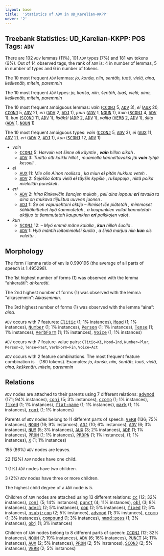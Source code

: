 ```yaml
---
layout: base
title:  'Statistics of ADV in UD_Karelian-KKPP'
udver: '2'
---
```


## Treebank Statistics: UD_Karelian-KKPP: POS Tags: `ADV`

There are 102 `ADV` lemmas (11%), 101 `ADV` types (7%) and 181 `ADV` tokens (6%).
Out of 14 observed tags, the rank of `ADV` is: 4 in number of lemmas, 5 in number of types and 6 in number of tokens.

The 10 most frequent `ADV` lemmas: <em>jo, konša, niin, sentäh, tuaš, vielä, aina, keškenäh, mitein, paremmin</em>

The 10 most frequent `ADV` types:  <em>jo, konša, niin, šentäh, tuaš, vielä, aina, keškenäh, mitein, paremmin</em>

The 10 most frequent ambiguous lemmas: <em>vain</em> (<tt><a href="krl_kkpp-pos-CCONJ.html">CCONJ</a></tt> 5, <tt><a href="krl_kkpp-pos-ADV.html">ADV</a></tt> 3), <em>ei</em> (<tt><a href="krl_kkpp-pos-AUX.html">AUX</a></tt> 20, <tt><a href="krl_kkpp-pos-CCONJ.html">CCONJ</a></tt> 5, <tt><a href="krl_kkpp-pos-ADV.html">ADV</a></tt> 2), <em>eri</em> (<tt><a href="krl_kkpp-pos-ADV.html">ADV</a></tt> 2, <tt><a href="krl_kkpp-pos-ADJ.html">ADJ</a></tt> 1), <em>juuri</em> (<tt><a href="krl_kkpp-pos-ADV.html">ADV</a></tt> 1, <tt><a href="krl_kkpp-pos-NOUN.html">NOUN</a></tt> 1), <em>kuin</em> (<tt><a href="krl_kkpp-pos-SCONJ.html">SCONJ</a></tt> 4, <tt><a href="krl_kkpp-pos-ADV.html">ADV</a></tt> 1), <em>kun</em> (<tt><a href="krl_kkpp-pos-SCONJ.html">SCONJ</a></tt> 11, <tt><a href="krl_kkpp-pos-ADV.html">ADV</a></tt> 1), <em>lisäkši</em> (<tt><a href="krl_kkpp-pos-ADP.html">ADP</a></tt> 2, <tt><a href="krl_kkpp-pos-ADV.html">ADV</a></tt> 1), <em>valita</em> (<tt><a href="krl_kkpp-pos-VERB.html">VERB</a></tt> 2, <tt><a href="krl_kkpp-pos-ADV.html">ADV</a></tt> 1), <em>šilta</em> (<tt><a href="krl_kkpp-pos-ADV.html">ADV</a></tt> 1, <tt><a href="krl_kkpp-pos-NOUN.html">NOUN</a></tt> 1)

The 10 most frequent ambiguous types:  <em>vain</em> (<tt><a href="krl_kkpp-pos-CCONJ.html">CCONJ</a></tt> 5, <tt><a href="krl_kkpp-pos-ADV.html">ADV</a></tt> 3), <em>ei</em> (<tt><a href="krl_kkpp-pos-AUX.html">AUX</a></tt> 11, <tt><a href="krl_kkpp-pos-ADV.html">ADV</a></tt> 2), <em>eri</em> (<tt><a href="krl_kkpp-pos-ADV.html">ADV</a></tt> 2, <tt><a href="krl_kkpp-pos-ADJ.html">ADJ</a></tt> 1), <em>kun</em> (<tt><a href="krl_kkpp-pos-SCONJ.html">SCONJ</a></tt> 12, <tt><a href="krl_kkpp-pos-ADV.html">ADV</a></tt> 1)


* <em>vain</em>
  * <tt><a href="krl_kkpp-pos-CCONJ.html">CCONJ</a></tt> 5: <em>Harvoin vet šinne oli käyntie , <b>vain</b> hillon aikah .</em>
  * <tt><a href="krl_kkpp-pos-ADV.html">ADV</a></tt> 3: <em>Tuatto otti kaikki hillot , muamolla kannettavakši jäi <b>vain</b> tyhjä kesseli .</em>
* <em>ei</em>
  * <tt><a href="krl_kkpp-pos-AUX.html">AUX</a></tt> 11: <em>Mie olin Ainon roolissa , ka miun <b>ei</b> pitän hukkuo veteh .</em>
  * <tt><a href="krl_kkpp-pos-ADV.html">ADV</a></tt> 2: <em>Šejašša šattu vielä <b>ei</b> täyšin kypšie , rušappoja , niitä poika mielelläh pureškeli .</em>
* <em>eri</em>
  * <tt><a href="krl_kkpp-pos-ADV.html">ADV</a></tt> 2: <em>Irina Rinkevičin šanojen mukah , peli aina loppuu <b>eri</b> tavalla ta aina on mukava tiijuštua uuvven juonen .</em>
  * <tt><a href="krl_kkpp-pos-ADJ.html">ADJ</a></tt> 1: <em>Še on vapuaehtoni aktijo – ihmiset iče piätetäh , mimmoset šähkölaittehet hyö šammutetah , a kaupunkien vallat kannatetah aktijuo ta šammutetah kaupunkien <b>eri</b> paikkojen valot .</em>
* <em>kun</em>
  * <tt><a href="krl_kkpp-pos-SCONJ.html">SCONJ</a></tt> 12: <em>– Myö emmä mäne kalalla , <b>kun</b> hilloh šuolla .</em>
  * <tt><a href="krl_kkpp-pos-ADV.html">ADV</a></tt> 1: <em>Hyö mäntih loitommakši šuolla , a šielä marjua niin <b>kun</b> ois valettu .</em>

## Morphology

The form / lemma ratio of `ADV` is 0.990196 (the average of all parts of speech is 1.495298).

The 1st highest number of forms (1) was observed with the lemma “ahkerašti”: <em>ahkerašti</em>.

The 2nd highest number of forms (1) was observed with the lemma “aikasemmin”: <em>Aikasemmin</em>.

The 3rd highest number of forms (1) was observed with the lemma “aina”: <em>aina</em>.

`ADV` occurs with 7 features: <tt><a href="krl_kkpp-feat-Clitic.html">Clitic</a></tt> (1; 1% instances), <tt><a href="krl_kkpp-feat-Mood.html">Mood</a></tt> (1; 1% instances), <tt><a href="krl_kkpp-feat-Number.html">Number</a></tt> (1; 1% instances), <tt><a href="krl_kkpp-feat-Person.html">Person</a></tt> (1; 1% instances), <tt><a href="krl_kkpp-feat-Tense.html">Tense</a></tt> (1; 1% instances), <tt><a href="krl_kkpp-feat-VerbForm.html">VerbForm</a></tt> (1; 1% instances), <tt><a href="krl_kkpp-feat-Voice.html">Voice</a></tt> (1; 1% instances)

`ADV` occurs with 7 feature-value pairs: `Clitic=Ki`, `Mood=Ind`, `Number=Plur`, `Person=3`, `Tense=Past`, `VerbForm=Fin`, `Voice=Act`

`ADV` occurs with 2 feature combinations.
The most frequent feature combination is `_` (180 tokens).
Examples: <em>jo, konša, niin, šentäh, tuaš, vielä, aina, keškenäh, mitein, paremmin</em>


## Relations

`ADV` nodes are attached to their parents using 7 different relations: <tt><a href="krl_kkpp-dep-advmod.html">advmod</a></tt> (171; 94% instances), <tt><a href="krl_kkpp-dep-conj.html">conj</a></tt> (5; 3% instances), <tt><a href="krl_kkpp-dep-ccomp.html">ccomp</a></tt> (1; 1% instances), <tt><a href="krl_kkpp-dep-fixed.html">fixed</a></tt> (1; 1% instances), <tt><a href="krl_kkpp-dep-flat-name.html">flat:name</a></tt> (1; 1% instances), <tt><a href="krl_kkpp-dep-mark.html">mark</a></tt> (1; 1% instances), <tt><a href="krl_kkpp-dep-root.html">root</a></tt> (1; 1% instances)

Parents of `ADV` nodes belong to 11 different parts of speech: <tt><a href="krl_kkpp-pos-VERB.html">VERB</a></tt> (136; 75% instances), <tt><a href="krl_kkpp-pos-NOUN.html">NOUN</a></tt> (16; 9% instances), <tt><a href="krl_kkpp-pos-ADJ.html">ADJ</a></tt> (10; 6% instances), <tt><a href="krl_kkpp-pos-ADV.html">ADV</a></tt> (6; 3% instances), <tt><a href="krl_kkpp-pos-NUM.html">NUM</a></tt> (5; 3% instances), <tt><a href="krl_kkpp-pos-AUX.html">AUX</a></tt> (3; 2% instances), <tt><a href="krl_kkpp-pos-ADP.html">ADP</a></tt> (1; 1% instances), <tt><a href="krl_kkpp-pos-PRON.html">PRON</a></tt> (1; 1% instances), <tt><a href="krl_kkpp-pos-PROPN.html">PROPN</a></tt> (1; 1% instances),  (1; 1% instances), <tt><a href="krl_kkpp-pos-X.html">X</a></tt> (1; 1% instances)

155 (86%) `ADV` nodes are leaves.

22 (12%) `ADV` nodes have one child.

1 (1%) `ADV` nodes have two children.

3 (2%) `ADV` nodes have three or more children.

The highest child degree of a `ADV` node is 5.

Children of `ADV` nodes are attached using 13 different relations: <tt><a href="krl_kkpp-dep-cc.html">cc</a></tt> (12; 32% instances), <tt><a href="krl_kkpp-dep-conj.html">conj</a></tt> (5; 14% instances), <tt><a href="krl_kkpp-dep-punct.html">punct</a></tt> (4; 11% instances), <tt><a href="krl_kkpp-dep-obl.html">obl</a></tt> (3; 8% instances), <tt><a href="krl_kkpp-dep-advcl.html">advcl</a></tt> (2; 5% instances), <tt><a href="krl_kkpp-dep-cop.html">cop</a></tt> (2; 5% instances), <tt><a href="krl_kkpp-dep-fixed.html">fixed</a></tt> (2; 5% instances), <tt><a href="krl_kkpp-dep-nsubj-cop.html">nsubj:cop</a></tt> (2; 5% instances), <tt><a href="krl_kkpp-dep-advmod.html">advmod</a></tt> (1; 3% instances), <tt><a href="krl_kkpp-dep-ccomp.html">ccomp</a></tt> (1; 3% instances), <tt><a href="krl_kkpp-dep-compound.html">compound</a></tt> (1; 3% instances), <tt><a href="krl_kkpp-dep-nmod-poss.html">nmod:poss</a></tt> (1; 3% instances), <tt><a href="krl_kkpp-dep-obj.html">obj</a></tt> (1; 3% instances)

Children of `ADV` nodes belong to 8 different parts of speech: <tt><a href="krl_kkpp-pos-CCONJ.html">CCONJ</a></tt> (12; 32% instances), <tt><a href="krl_kkpp-pos-NOUN.html">NOUN</a></tt> (7; 19% instances), <tt><a href="krl_kkpp-pos-ADV.html">ADV</a></tt> (6; 16% instances), <tt><a href="krl_kkpp-pos-PUNCT.html">PUNCT</a></tt> (4; 11% instances), <tt><a href="krl_kkpp-pos-AUX.html">AUX</a></tt> (2; 5% instances), <tt><a href="krl_kkpp-pos-PRON.html">PRON</a></tt> (2; 5% instances), <tt><a href="krl_kkpp-pos-SCONJ.html">SCONJ</a></tt> (2; 5% instances), <tt><a href="krl_kkpp-pos-VERB.html">VERB</a></tt> (2; 5% instances)

